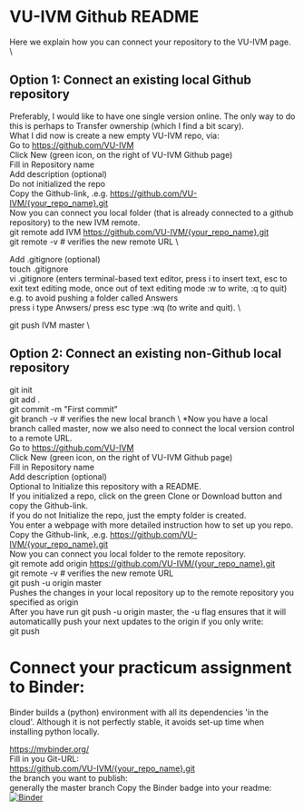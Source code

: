 # VU-IVM Github README 

Here we explain how you can connect your repository to the VU-IVM page. \

## Option 1: Connect an existing local Github repository 
Preferably, I would like to have one single version online. The only way to do this is perhaps to Transfer ownership (which I find a bit scary). \
What I did now is create a new empty VU-IVM repo, via: \
Go to https://github.com/VU-IVM \
Click New (green icon, on the right of VU-IVM Github page) \
Fill in Repository name \
Add description (optional) \
Do not initialized the repo \
Copy the Github-link, .e.g. https://github.com/VU-IVM/{your_repo_name}.git \
Now you can connect you local folder (that is already connected to a github repository) to the new IVM remote. \
git remote add IVM https://github.com/VU-IVM/{your_repo_name}.git \
git remote -v # verifies the new remote URL \

Add .gitignore (optional) \
touch .gitignore \
vi .gitignore (enters terminal-based text editor, press i to insert text, esc to exit text editing mode, once out of text editing mode :w to write, :q to quit) \
e.g. to avoid pushing a folder called Answers \
press i type Anwsers/ press esc type :wq (to write and quit). \

git push IVM master \


## Option 2: Connect an existing non-Github local repository 

git init \
git add . \
git commit -m "First commit" \
git branch -v # verifies the new local branch \ 
*Now you have a local branch called master, now we also need to connect the local version control to a remote URL. \
Go to https://github.com/VU-IVM \
Click New (green icon, on the right of VU-IVM Github page) \
Fill in Repository name \
Add description (optional) \
Optional to Initialize this repository with a README. \
If you initialized a repo, click on the green Clone or Download button and copy the Github-link. \
if you do not Initialize the repo, just the empty folder is created. \
You enter a webpage with more detailed instruction how to set up you repo. \
Copy the Github-link, .e.g. https://github.com/VU-IVM/{your_repo_name}.git \
Now you can connect you local folder to the remote repository. \
git remote add origin https://github.com/VU-IVM/{your_repo_name}.git \
git remote -v # verifies the new remote URL \
git push -u origin master \
Pushes the changes in your local repository up to the remote repository you specified as origin \
After you have run git push -u origin master, the -u flag ensures that it will automaticallly push your next updates to the origin if you only write: \
git push


# Connect your practicum assignment to Binder:
Binder builds a (python) environment with all its dependencies 'in the cloud'. Although it is not perfectly stable, it avoids set-up time when installing python locally.

https://mybinder.org/ \
Fill in you Git-URL: \
https://github.com/VU-IVM/{your_repo_name}.git \
the branch you want to publish: \
generally the master branch
Copy the Binder badge into your readme: \
[![Binder](https://mybinder.org/badge_logo.svg)](https://mybinder.org/v2/gh/VU-IVM/{your_repo_name}.git/master)
